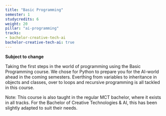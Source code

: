 ```yaml
---
title: "Basic Programming"
semester: 1
studycredits: 6
weight: 20
pillar: "ai-programming"
tracks:
- bachelor-creative-tech-ai
bachelor-creative-tech-ai: true
---
```

**Subject to change**

Taking the first steps in the world of programming using the Basic Programming course. We chose for Python to prepare you for the AI-world ahead in the coming semesters.
Everthing from variables to inheritance in objects and classes, over to loops and recursive programming is all tackled in this course.

Note: This course is also taught in the regular MCT bachelor, where it exists in all tracks.
For the Bachelor of Creative Technologies & AI, this has been slightly adapted to suit their needs.